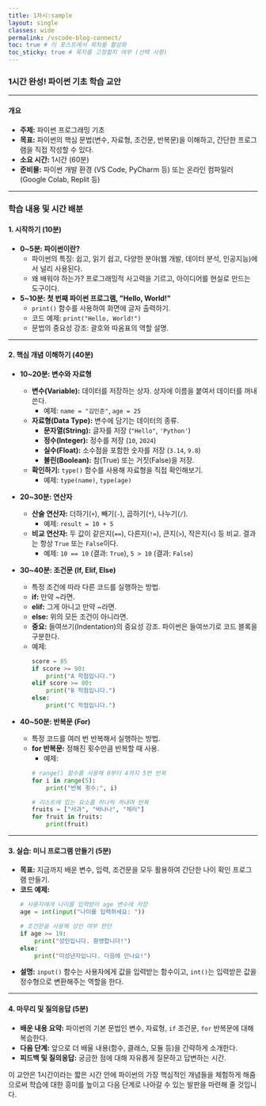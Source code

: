 ```yaml
---
title: 1차시:sample
layout: single
classes: wide
permalink: /vscode-blog-connect/
toc: true # 이 포스트에서 목차를 활성화
toc_sticky: true # 목차를 고정할지 여부 (선택 사항)
---
```



### 1시간 완성\! 파이썬 기초 학습 교안

-----

#### 개요

  * **주제:** 파이썬 프로그래밍 기초
  * **목표:** 파이썬의 핵심 문법(변수, 자료형, 조건문, 반복문)을 이해하고, 간단한 프로그램을 직접 작성할 수 있다.
  * **소요 시간:** 1시간 (60분)
  * **준비물:** 파이썬 개발 환경 (VS Code, PyCharm 등) 또는 온라인 컴파일러 (Google Colab, Replit 등)

-----

### 학습 내용 및 시간 배분

#### **1. 시작하기 (10분)**

  * **0\~5분: 파이썬이란?**
      * 파이썬의 특징: 쉽고, 읽기 쉽고, 다양한 분야(웹 개발, 데이터 분석, 인공지능)에서 널리 사용된다.
      * 왜 배워야 하는가? 프로그래밍적 사고력을 기르고, 아이디어를 현실로 만드는 도구이다.
  * **5\~10분: 첫 번째 파이썬 프로그램, "Hello, World\!"**
      * `print()` 함수를 사용하여 화면에 글자 출력하기.
      * 코드 예제: `print("Hello, World!")`
      * 문법의 중요성 강조: 괄호와 따옴표의 역할 설명.

-----

#### **2. 핵심 개념 이해하기 (40분)**

  * **10\~20분: 변수와 자료형**

      * **변수(Variable):** 데이터를 저장하는 상자. 상자에 이름을 붙여서 데이터를 꺼내 쓴다.
          * 예제: `name = "김민준"`, `age = 25`
      * **자료형(Data Type):** 변수에 담기는 데이터의 종류.
          * **문자열(String):** 글자를 저장 (`"Hello"`, `'Python'`)
          * **정수(Integer):** 정수를 저장 (`10`, `2024`)
          * **실수(Float):** 소수점을 포함한 숫자를 저장 (`3.14`, `9.8`)
          * **불린(Boolean):** 참(True) 또는 거짓(False)을 저장.
      * **확인하기:** `type()` 함수를 사용해 자료형을 직접 확인해보기.
          * 예제: `type(name)`, `type(age)`

  * **20\~30분: 연산자**

      * **산술 연산자:** 더하기(`+`), 빼기(`-`), 곱하기(`*`), 나누기(`/`).
          * 예제: `result = 10 + 5`
      * **비교 연산자:** 두 값이 같은지(`==`), 다른지(`!=`), 큰지(`>`), 작은지(`<`) 등 비교. 결과는 항상 `True` 또는 `False`이다.
          * 예제: `10 == 10` (결과: `True`), `5 > 10` (결과: `False`)

  * **30\~40분: 조건문 (If, Elif, Else)**

      * 특정 조건에 따라 다른 코드를 실행하는 방법.
      * **if:** 만약 \~라면.
      * **elif:** 그게 아니고 만약 \~라면.
      * **else:** 위의 모든 조건이 아니라면.
      * **중요:** 들여쓰기(Indentation)의 중요성 강조. 파이썬은 들여쓰기로 코드 블록을 구분한다.
      * 예제:
        ```python
        score = 85
        if score >= 90:
            print("A 학점입니다.")
        elif score >= 80:
            print("B 학점입니다.")
        else:
            print("C 학점입니다.")
        ```

  * **40\~50분: 반복문 (For)**

      * 특정 코드를 여러 번 반복해서 실행하는 방법.
      * **for 반복문:** 정해진 횟수만큼 반복할 때 사용.
          * 예제:
        <!-- end list -->
        ```python
        # range() 함수를 사용해 0부터 4까지 5번 반복
        for i in range(5):
            print("반복 횟수:", i)

        # 리스트에 있는 요소를 하나씩 꺼내며 반복
        fruits = ["사과", "바나나", "체리"]
        for fruit in fruits:
            print(fruit)
        ```

-----

#### **3. 실습: 미니 프로그램 만들기 (5분)**

  * **목표:** 지금까지 배운 변수, 입력, 조건문을 모두 활용하여 간단한 나이 확인 프로그램 만들기.
  * **코드 예제:**
    ```python
    # 사용자에게 나이를 입력받아 age 변수에 저장
    age = int(input("나이를 입력하세요: "))

    # 조건문을 사용해 성인 여부 판단
    if age >= 19:
        print("성인입니다. 환영합니다!")
    else:
        print("미성년자입니다. 다음에 만나요!")
    ```
  * **설명:** `input()` 함수는 사용자에게 값을 입력받는 함수이고, `int()`는 입력받은 값을 정수형으로 변환해주는 역할을 한다.

-----

#### **4. 마무리 및 질의응답 (5분)**

  * **배운 내용 요약:** 파이썬의 기본 문법인 변수, 자료형, `if` 조건문, `for` 반복문에 대해 복습한다.
  * **다음 단계:** 앞으로 더 배울 내용(함수, 클래스, 모듈 등)을 간략하게 소개한다.
  * **피드백 및 질의응답:** 궁금한 점에 대해 자유롭게 질문하고 답변하는 시간.

이 교안은 1시간이라는 짧은 시간 안에 파이썬의 가장 핵심적인 개념들을 체험하게 해줌으로써 학습에 대한 흥미를 높이고 다음 단계로 나아갈 수 있는 발판을 마련해 줄 것입니다.